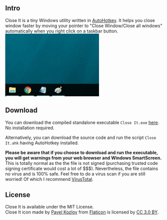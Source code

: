 ## Intro ##
Close It is a tiny Windows utility written in [AutoHotkey](https://autohotkey.com/). It helps you close window faster by moving your pointer to "Close Window/Close all windows" automatically when you right click on a taskbar button.  
![Close It Demo](Close%20It%20Demo.gif)

## Download ##
You can download the compiled standalone executable `Close It.exe` [here](https://github.com/chaohershi/Close-It/releases/latest). No installation required.

Alternatively, you can download the source code and run the script `Close It.ahk` having AutoHotkey installed.

**Please be aware that if you choose to download and run the executable, you will get warnings from your web browser and Windows SmartScreen.** This is totally normal as the the file is not signed (purchasing trusted code signing certificate would cost a lot of $$$). Nevertheless, the file contains no virus and is 100% safe. Feel free to do a virus scan if you are still worried! Of which I recommend [VirusTotal](https://www.virustotal.com/).

## License ##
Close It is available under the MIT License.  
Close It icon made by [Pavel Kozlov](https://www.flaticon.com/authors/pavel-kozlov) from [Flaticon](https://www.flaticon.com/free-icon/delete-button_70287) is licensed by [CC 3.0 BY](https://creativecommons.org/licenses/by/3.0/).
